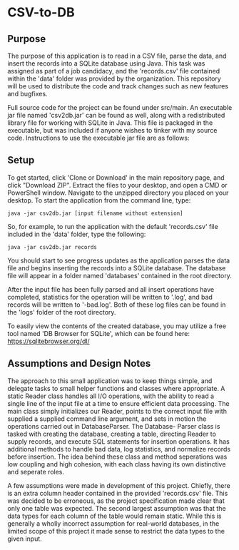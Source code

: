 # CSV-to-DB

## Purpose
The purpose of this application is to read in a CSV file, parse the data, and insert the records into a SQLite database using 
Java. This task was assigned as part of a job candidacy, and the 'records.csv' file contained within the 'data' folder was
provided by the organization.
This repository will be used to distribute the code and track changes such as new features and bugfixes.

Full source code for the project can be found under src/main. An executable jar file named 'csv2db.jar' can be found as well,
along with a redistributed library file for working with SQLite in Java. This file is packaged in the executable, but was
included if anyone wishes to tinker with my source code. Instructions to use the executable jar file are as follows:

## Setup
To get started, click 'Clone or Download' in the main repository page, and click "Download ZIP". Extract the files to your
desktop, and open a CMD or PowerShell window. Navigate to the unzipped directory you placed on 
your desktop. To start the application from the command line, type:

```
java -jar csv2db.jar [input filename without extension]
```

So, for example, to run the application with the default 'records.csv' file included in the 'data' folder, type the following:

```
java -jar csv2db.jar records
```

You should start to see progress updates as the application parses the data file and begins inserting the records into a SQLite
database. The database file will appear in a folder named 'databases' contained in the root directory.

After the input file has been fully parsed and all insert operations have completed, statistics for the operation will be written
to '<input-filename>.log', and bad records will be written to '<input-filename>-bad.log'. Both of these log files can be found
in the 'logs' folder of the root directory.
  
To easily view the contents of the created database, you may utilize a free tool named 'DB Browser for SQLite', which can be
found here: https://sqlitebrowser.org/dl/

## Assumptions and Design Notes
The approach to this small application was to keep things simple, and delegate tasks to small helper functions and classes where
appropriate. A static Reader class handles all I/O operations, with the ability to read a single line of the input file at
a time to ensure efficient data processing. The main class simply initializes our Reader, points to the correct input file
with supplied a supplied command line argument, and sets in motion the operations carried out in DatabaseParser. The Database-
Parser class is tasked with creating the database, creating a table, directing Reader to supply records, and execute SQL
statements for insertion operations. It has additional methods to handle bad data, log statistics, and normalize records before
insertion. The idea behind these class and method seperations was low coupling and high cohesion, with each class having its own
distinctive and seperate roles.

A few assumptions were made in development of this project. Chiefly, there is an extra column header contained in the provided
'records.csv' file. This was decided to be erroneous, as the project specification made clear that only one table was expected.
The second largest assumption was that the data types for each column of the table would remain static. While this is generally
a wholly incorrect assumption for real-world databases, in the limited scope of this project it made sense to restrict the
data types to the given input. 
